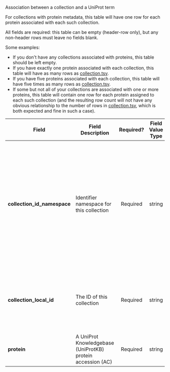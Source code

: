 Association between a collection and a UniProt term

For collections with protein metadata, this table will have one row for each protein associated with each such collection.

All fields are required: this table can be empty (header-row only), but any non-header rows must leave no fields blank.

Some examples:   
- If you don't have any collections associated with proteins, this table should be left empty.
- If you have exactly one protein associated with each collection, this table will have as many rows as [collection.tsv](./TableInfo:-collection.tsv).
- If you have five proteins associated with each collection, this table will have five times as many rows as [collection.tsv](./TableInfo:-collection.tsv).
- If some but not all of your collections are associated with one or more proteins, this table will contain one row for each protein assigned to each such collection (and the resulting row count will not have any obvious relationship to the number of rows in [collection.tsv](./TableInfo:-collection.tsv), which is both expected and fine in such a case).


Field | Field Description | Required? | Field Value Type | Extra Info 
------|-------------------|:-----------:|:-------------:|------------
**collection_id_namespace** | Identifier namespace for this collection  | Required | string | This will be the value of `id_namespace` in the row in [collection.tsv](./TableInfo:-collection.tsv) corresponding to the collection referenced in this row. If your program has not registered multiple CFDE identifier namespaces, this will be exactly the same value for all rows.
**collection_local_id** | The ID of this collection | Required | string | This will be the value of `local_id` in the row in [collection.tsv](./TableInfo:-collection.tsv) corresponding to the collection referenced in this row.
**protein** | A UniProt Knowledgebase (UniProtKB) protein accession (AC) | Required | string | Example: `Q6GZX4`
